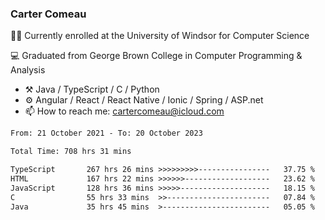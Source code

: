 ### Carter Comeau

🙋‍♂️ Currently enrolled at the University of Windsor for Computer Science

💻 Graduated from George Brown College in Computer Programming & Analysis

- ⚒️ Java / TypeScript / C / Python
- ⚙️ Angular / React / React Native / Ionic / Spring / ASP.net
- 📫 How to reach me: cartercomeau@icloud.com

<!--START_SECTION:waka-->

```txt
From: 21 October 2021 - To: 20 October 2023

Total Time: 708 hrs 31 mins

TypeScript       267 hrs 26 mins >>>>>>>>>----------------   37.75 %
HTML             167 hrs 22 mins >>>>>>-------------------   23.62 %
JavaScript       128 hrs 36 mins >>>>>--------------------   18.15 %
C                55 hrs 33 mins  >>-----------------------   07.84 %
Java             35 hrs 45 mins  >------------------------   05.05 %
```

<!--END_SECTION:waka-->
